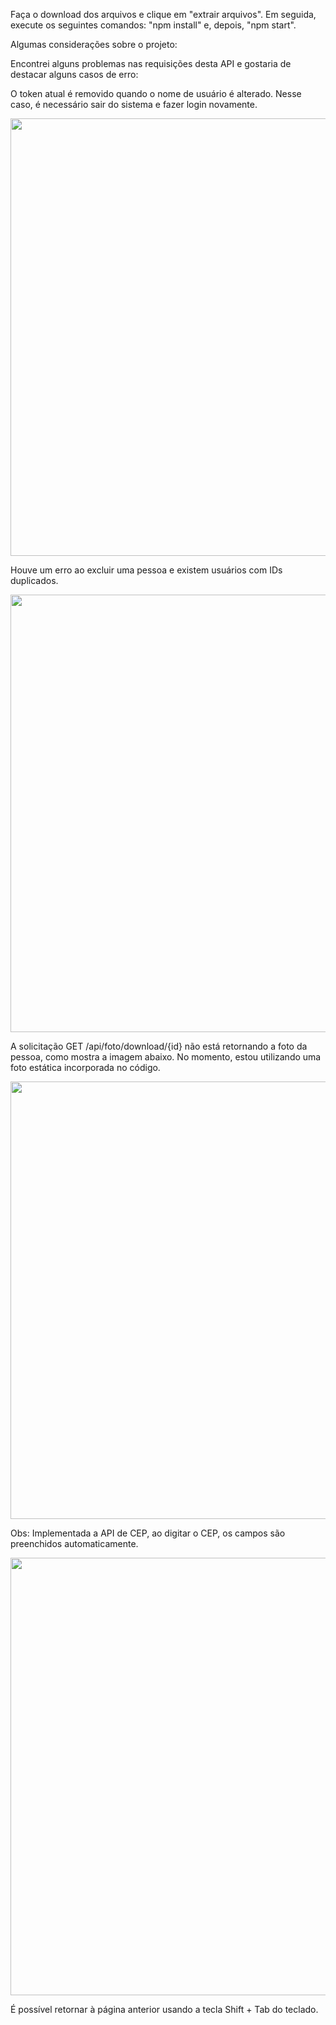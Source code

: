 Faça o download dos arquivos e clique em "extrair arquivos". Em seguida, execute os seguintes comandos: "npm install" e, depois, "npm start".

Algumas considerações sobre o projeto:

Encontrei alguns problemas nas requisições desta API e gostaria de destacar alguns casos de erro:

O token atual é removido quando o nome de usuário é alterado. Nesse caso, é necessário sair do sistema e fazer login novamente.
<div align="left">
<img src="https://github.com/EduCrr/chairs/assets/87316285/114976ad-3786-4f3b-8a83-12342c30bf43" width="700px" />
</div>

Houve um erro ao excluir uma pessoa e existem usuários com IDs duplicados.
<div align="left">
<img src="https://github.com/EduCrr/chairs/assets/87316285/03e07bbc-8784-4d6b-aee9-21f8847c9839" width="700px" />
</div>

A solicitação GET /api/foto/download/{id} não está retornando a foto da pessoa, como mostra a imagem abaixo. No momento, estou utilizando uma foto estática incorporada no código.
<div align="left">
<img src="https://github.com/EduCrr/chairs/assets/87316285/d6903a00-9b5f-4122-9a7b-ba7aad64845c" width="700px" />
</div>

Obs:
Implementada a API de CEP, ao digitar o CEP, os campos são preenchidos automaticamente.
<div align="left">
<img src="https://github.com/EduCrr/agenda-pessoal/assets/87316285/012d31e7-1827-4fd6-93b4-6e6448bcde25" width="700px" />
</div>

É possível retornar à página anterior usando a tecla Shift + Tab do teclado.


